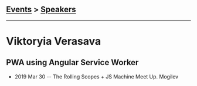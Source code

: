 ## [Events](../README.md) > [Speakers](../speakers.md)
---

# Viktoryia Verasava

## PWA using Angular Service Worker
- 2019 Mar 30 -- The Rolling Scopes + JS Machine Meet Up. Mogilev    
